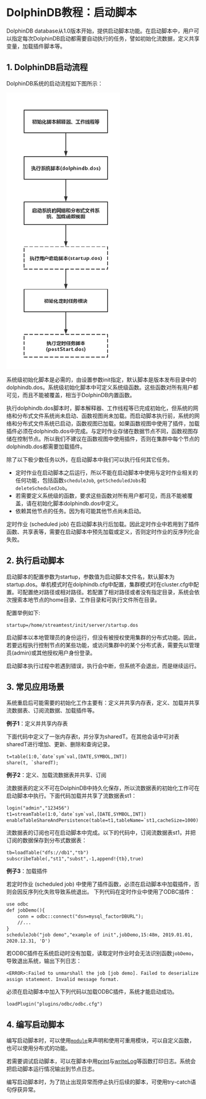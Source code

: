 # DolphinDB教程：启动脚本 

DolphinDB database从1.0版本开始，提供启动脚本功能。在启动脚本中，用户可以指定每次DolphinDB启动都需要自动执行的任务，譬如初始化流数据，定义共享变量，加载插件脚本等。


## 1. DolphinDB启动流程

DolphinDB系统的启动流程如下图所示：

![image](./images/startup.png?raw=true)

系统级初始化脚本是必需的，由设置参数init指定，默认脚本是版本发布目录中的dolphindb.dos。系统级初始化脚本中可定义系统级函数。这些函数对所有用户都可见，而且不能被覆盖，相当于DolphinDB内置函数。

执行dolphindb.dos脚本时，脚本解释器、工作线程等已完成初始化，但系统的网络和分布式文件系统尚未启动、函数视图尚未加载。而启动脚本执行前，系统的网络和分布式文件系统已启动，函数视图已加载。如果函数视图中使用了插件，加载插件必须在dolphindb.dos中完成。与定时作业存储在数据节点不同，函数视图存储在控制节点。所以我们不建议在函数视图中使用插件，否则在集群中每个节点的dolphindb.dos都需要加载插件。

除了以下极少数任务以外，在启动脚本中我们可以执行任何其它任务。
* 定时作业在启动脚本之后运行，所以不能在启动脚本中使用与定时作业相关的任何功能，包括函数`scheduleJob`, `getScheduledJobs`和`deleteScheduledJob`。
* 若需要定义系统级的函数，要求这些函数对所有用户都可见，而且不能被覆盖，请在初始化脚本dolphindb.dos中定义。
* 依赖其他节点的任务。因为有可能其他节点尚未启动。

定时作业 (scheduled job) 在启动脚本执行后加载。因此定时作业中若用到了插件函数、共享表等，需要在启动脚本中预先加载或定义，否则定时作业的反序列化会失败。

## 2. 执行启动脚本

启动脚本的配置参数为startup，参数值为启动脚本文件名，默认脚本为startup.dos。单机模式时在dolphindb.cfg中配置，集群模式时在cluster.cfg中配置。可配置绝对路径或相对路径。若配置了相对路径或者没有指定目录，系统会依次搜索本地节点的home目录、工作目录和可执行文件所在目录。

配置举例如下:
```
startup=/home/streamtest/init/server/startup.dos
```

启动脚本以本地管理员的身份运行，但没有被授权使用集群的分布式功能。因此，若要远程执行控制节点的某些功能，或访问集群中的某个分布式表，需要先以管理员(admin)或其他授权用户身份登录。

启动脚本执行过程中若遇到错误，执行会中断，但系统不会退出，而是继续运行。

## 3. 常见应用场景

系统重启后可能需要的初始化工作主要有：定义并共享内存表，定义、加载并共享流数据表、订阅流数据、加载插件等。

**例子1**：定义并共享内存表

下面代码中定义了一张内存表t，并分享为sharedT。在其他会话中可对表sharedT进行增加、更新、删除和查询记录。
```
t=table(1:0,`date`sym`val,[DATE,SYMBOL,INT])
share(t, `sharedT); 
```

**例子2**：定义、加载流数据表并共享、订阅

流数据表的定义不可在DolphinDB中持久化保存，所以流数据表的初始化工作可在启动脚本中执行。下面代码加载并共享了流数据表st1：
```
login("admin","123456")
t1=streamTable(1:0,`date`sym`val,[DATE,SYMBOL,INT])
enableTableShareAndPersistence(table=t1,tableName=`st1,cacheSize=1000)
```
流数据表的订阅也可在启动脚本中完成。以下的代码中，订阅流数据表st1，并把订阅的数据保存到分布式数据表：
```
tb=loadTable("dfs://db1","tb")
subscribeTable(,"st1","subst",-1,append!{tb},true)
```

**例子3**：加载插件

若定时作业 (scheduled job) 中使用了插件函数，必须在启动脚本中加载插件，否则会因反序列化失败导致系统退出。
下列代码在定时作业中使用了ODBC插件：
```
use odbc
def jobDemo(){
	conn = odbc::connect("dsn=mysql_factorDBURL");
	//...
}
scheduleJob("job demo","example of init",jobDemo,15:48m, 2019.01.01, 2020.12.31, 'D')
```
若ODBC插件在系统启动时没有加载，读取定时作业时会无法识别函数`jobDemo`，导致退出系统，输出下列日志：
```
<ERROR>:Failed to unmarshall the job [job demo]. Failed to deserialize assign statement. Invalid message format.
```
必须在启动脚本中加入下列代码以加载ODBC插件，系统才能启动成功。
```
loadPlugin("plugins/odbc/odbc.cfg")
```
## 4. 编写启动脚本

编写启动脚本时，可以使用[`module`](./module_tutorial.md)来声明和使用可重用模块，可以自定义函数，也可以使用分布式的功能。

若需要调试启动脚本，可以在脚本中用[print](https://www.dolphindb.cn/cn/help/FunctionsandCommands/CommandsReferences/p/print.html)与[writeLog](https://www.dolphindb.cn/cn/help/FunctionsandCommands/CommandsReferences/w/writeLog.html)等函数打印日志。系统会把启动脚本运行情况输出到节点日志。

编写启动脚本时，为了防止出现异常而停止执行后续的脚本，可使用try-catch语句俘获异常。
